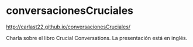 # conversacionesCruciales

<http://carlast22.github.io/conversacionesCruciales/>

 Charla sobre el libro Crucial Conversations. La presentación está en inglés.
